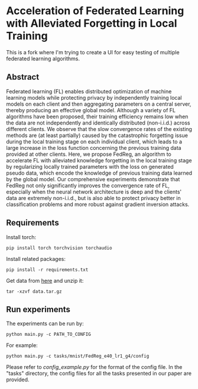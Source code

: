 # Acceleration of Federated Learning with Alleviated Forgetting in Local Training

This is a fork where I'm trying to create a UI for easy testing of multiple federated learning algorithms.

## Abstract

Federated learning (FL) enables distributed optimization of machine learning models while protecting privacy by independently training local models on each client and then aggregating parameters on a central server, thereby producing an effective global model. Although a variety of FL algorithms have been proposed, their training efficiency remains low when the data are not independently and identically distributed (non-i.i.d.) across different clients. We observe that the slow convergence rates of the existing methods are (at least partially) caused by the catastrophic forgetting issue during the local training stage on each individual client, which leads to a large increase in the loss function concerning the previous training data provided at other clients. Here, we propose FedReg, an algorithm to accelerate FL with alleviated knowledge forgetting in the local training stage by regularizing locally trained parameters with the loss on generated pseudo data, which encode the knowledge of previous training data learned by the global model. Our comprehensive experiments demonstrate that FedReg not only significantly improves the convergence rate of FL, especially when the neural network architecture is deep and the clients' data are extremely non-i.i.d., but is also able to protect privacy better in classification problems and more robust against gradient inversion attacks.

## Requirements

Install torch:
~~~
pip install torch torchvision torchaudio
~~~

Install related packages:
~~~
pip install -r requirements.txt
~~~

Get data from [here](https://drive.google.com/file/d/1gFhhCuQIfYDhVxQ5eTftyt1N3Y2O8qZt/view?usp=sharing) and unzip it:
~~~
tar -xzvf data.tar.gz
~~~

## Run experiments

The experiments can be run by:
~~~
python main.py -c PATH_TO_CONFIG
~~~
For example:
~~~
python main.py -c tasks/mnist/FedReg_e40_lr1_g4/config
~~~
Please refer to *config_example.py* for the format of the config file. In the "tasks" directory, the config files for all the tasks presented in our paper are provided.